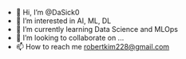 - 👋 Hi, I’m @DaSick0
- 👀 I’m interested in AI, ML, DL
- 🌱 I’m currently learning Data Science and MLOps
- 💞️ I’m looking to collaborate on ...
- 📫 How to reach me robertkim228@gmail.com

